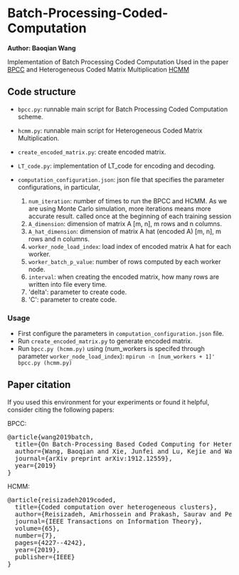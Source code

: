 # Batch-Processing-Coded-Computation
**Author: Baoqian Wang**

Implementation of Batch Processing Coded Computation Used in the paper [BPCC](https://arxiv.org/abs/1912.12559) and Heterogeneous Coded Matrix Multiplication  [HCMM](https://arxiv.org/pdf/1701.05973.pdf)


## Code structure

- `bpcc.py`: runnable main script for Batch Processing Coded Computation scheme.

- `hcmm.py`: runnable main script for Heterogeneous Coded Matrix Multiplication.

- `create_encoded_matrix.py`: create encoded matrix.

- `LT_code.py`: implementation of LT_code for encoding and decoding.

- `computation_configuration.json`: json file that specifies the parameter configurations, in particular, 
    1) `num_iteration`: number of times to run the BPCC and HCMM. As we are using Monte Carlo simulation, more iterations means more accurate result.
     called once at the beginning of each training session
    2) `A_dimension`: dimension of matrix A [m, n], m rows and n columns. 
    3) `A_hat_dimension`: dimension of matrix A hat (encoded A) [m, n], m rows and n columns.
    4) `worker_node_load_index`: load index of encoded matrix A hat for each worker.
    5) `worker_batch_p_value`: number of rows computed by each worker node.
    6) `interval`: when creating the encoded matrix, how many rows are written into file every time.
    7) 'delta': parameter to create code.
    7) 'C': parameter to create code.

### Usage
- First configure the parameters in `computation_configuration.json` file.
- Run `create_encoded_matrix.py` to generate encoded matrix.
- Run `bpcc.py (hcmm.py)` using (num_workers is specifed through parameter `worker_node_load_index`):
    `mpirun -n [num_workers + 1]' bpcc.py (hcmm.py)`


## Paper citation

If you used this environment for your experiments or found it helpful, consider citing the following papers:

BPCC:
<pre>
@article{wang2019batch,
  title={On Batch-Processing Based Coded Computing for Heterogeneous Distributed Computing Systems},
  author={Wang, Baoqian and Xie, Junfei and Lu, Kejie and Wan, Yan and Fu, Shengli},
  journal={arXiv preprint arXiv:1912.12559},
  year={2019}
}
</pre>

HCMM:
<pre>
@article{reisizadeh2019coded,
  title={Coded computation over heterogeneous clusters},
  author={Reisizadeh, Amirhossein and Prakash, Saurav and Pedarsani, Ramtin and Avestimehr, Amir Salman},
  journal={IEEE Transactions on Information Theory},
  volume={65},
  number={7},
  pages={4227--4242},
  year={2019},
  publisher={IEEE}
}
</pre>
